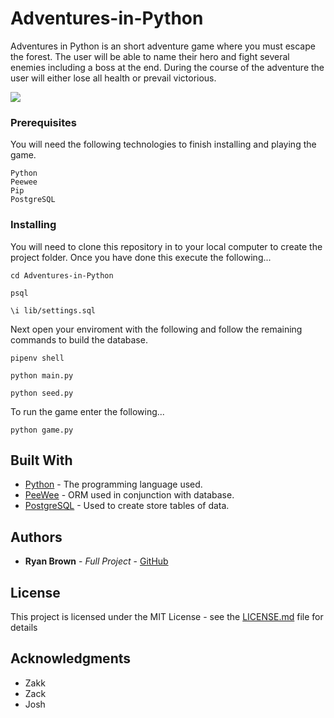 # Adventures-in-Python

Adventures in Python is an short adventure game where you must escape the forest. 
The user will be able to name their hero and fight several enemies including a boss at the end.
During the course of the adventure the user will either lose all health or prevail victorious.

![](https://i.imgur.com/QwPKzGS.png)

### Prerequisites

You will need the following technologies to finish installing and playing the game.
```
Python
Peewee
Pip
PostgreSQL
```

### Installing

You will need to clone this repository in to your local computer to create the project folder.
Once you have done this execute the following... 
```
cd Adventures-in-Python 
```
```
psql
```
```
\i lib/settings.sql
```

Next open your enviroment with the following and follow the remaining commands to build the database.
```
pipenv shell
```
```
python main.py
```
```
python seed.py
```

To run the game enter the following...
```
python game.py
```

## Built With

* [Python]() - The programming language used.
* [PeeWee]() - ORM used in conjunction with database.
* [PostgreSQL]() - Used to create store tables of data.


## Authors

* **Ryan Brown** - *Full Project* - [GitHub](https://github.com/Hisstori)

## License

This project is licensed under the MIT License - see the [LICENSE.md](LICENSE.md) file for details

## Acknowledgments

* Zakk
* Zack
* Josh
